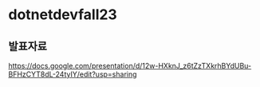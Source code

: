 # dotnetdevfall23
## 발표자료
https://docs.google.com/presentation/d/12w-HXknJ_z6tZzTXkrhBYdUBu-BFHzCYT8dL-24tyIY/edit?usp=sharing
